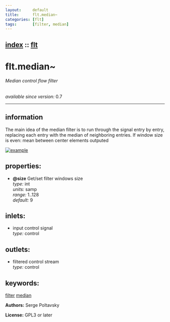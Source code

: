 ```yaml
---
layout:     default
title:      flt.median~
categories: [flt]
tags:       [filter, median]
---
```

[index](index.html) :: [flt](category_flt.html)
---

# flt.median~

###### Median control flow filter

*available since version:* 0.7

---


## information
The main idea of the median filter is to run through the signal entry by entry, replacing each entry with the median of neighboring entries. If window size is even: mean between center elements outputed


[![example](../examples/img/flt.median~.jpg)](../examples/pd/flt.median~.pd)







## properties:

* **@size** 
Get/set filter windows size<br>
_type:_ int<br>
_units:_ samp<br>
_range:_ 1..128<br>
_default:_ 9<br>



## inlets:

* input control signal<br>
_type:_ control



## outlets:

* filtered control stream<br>
_type:_ control



## keywords:

[filter](keywords/filter.html)
[median](keywords/median.html)






**Authors:** Serge Poltavsky




**License:** GPL3 or later





